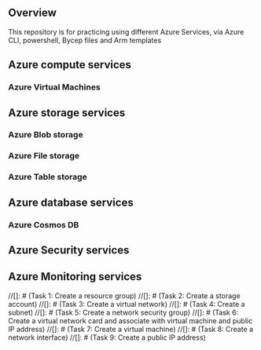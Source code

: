 ## Overview
This repository is for practicing using different Azure Services, via Azure CLI, powershell, Bycep files and Arm templates

## Azure compute services
### Azure Virtual Machines
## Azure storage services
### Azure Blob storage
### Azure File storage
### Azure Table storage
## Azure database services
### Azure Cosmos DB
## Azure Security services
## Azure Monitoring services

//[]: # (Task 1: Create a resource group)
//[]: # (Task 2: Create a storage account)
//[]: # (Task 3: Create a virtual network)
//[]: # (Task 4: Create a subnet)
//[]: # (Task 5: Create a network security group)
//[]: # (Task 6: Create a virtual network card and associate with virtual machine and public IP address)
//[]: # (Task 7: Create a virtual machine)
//[]: # (Task 8: Create a network interface)
//[]: # (Task 9: Create a public IP address)
